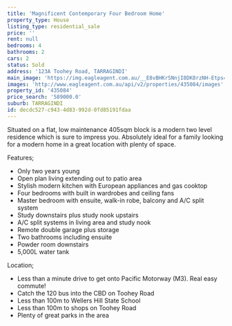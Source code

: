 ```yaml
---
title: 'Magnificent Contemporary Four Bedroom Home'
property_type: House
listing_type: residential_sale
price: ''
rent: null
bedrooms: 4
bathrooms: 2
cars: 2
status: Sold
address: '123A Toohey Road, TARRAGINDI'
main_image: 'https://img.eagleagent.com.au/__E8vBHKrSNnjI8DK8rzNH-Etps=/1280x854/smart/https://s3-us-west-2.amazonaws.com/eagleagent-orig/images/6820332/109006561-image-M.jpg'
images: 'http://www.eagleagent.com.au/api/v2/properties/435084/images'
property_id: '435084'
price_search: '589000.0'
suburb: TARRAGINDI
id: decdc527-c943-4d83-992d-0fd85191fdaa
---
```

Situated on a flat, low maintenance 405sqm block is a modern two level residence which is sure to impress you. Absolutely ideal for a family looking for a modern home in a great location with plenty of space.

Features;
*  Only two years young
*  Open plan living extending out to patio area
*  Stylish modern kitchen with European appliances and gas cooktop
*  Four bedrooms with built in wardrobes and ceiling fans
*  Master bedroom with ensuite, walk-in robe, balcony and A/C split system
*  Study downstairs plus study nook upstairs
*  A/C split systems in living area and study nook
*  Remote double garage plus storage
*  Two bathrooms including ensuite
*  Powder room downstairs
*  5,000L water tank

Location;
*  Less than a minute drive to get onto Pacific Motorway (M3). Real easy commute!
*  Catch the 120 bus into the CBD on Toohey Road
*  Less than 100m to Wellers Hill State School
*  Less than 100m to shops on Toohey Road
*  Plenty of great parks in the area